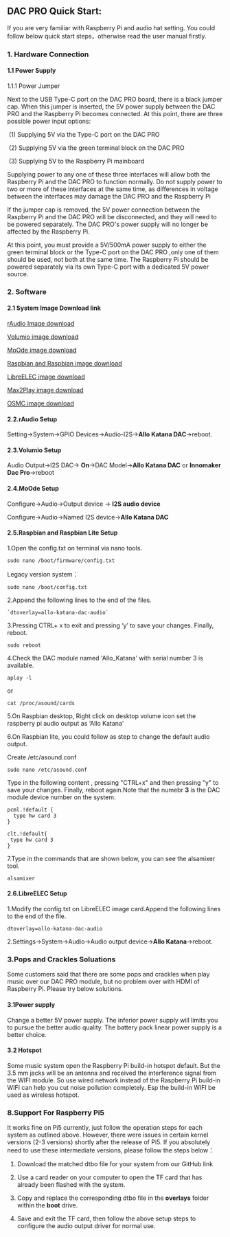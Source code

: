 ## DAC PRO Quick Start:

If you are very familiar with Raspberry Pi and audio hat setting. You could follow below quick start steps，otherwise read the user manual firstly.

### 1. Hardware Connection

#### 1.1 Power Supply

1.1.1 Power Jumper

Next to the USB Type-C port on the DAC PRO board, there is a black jumper cap. When this jumper is inserted, the 5V power supply between the DAC PRO and the Raspberry Pi becomes connected. At this point, there are three possible power input options:

​    (1) Supplying 5V via the Type-C port on the DAC PRO

​    (2) Supplying 5V via the green terminal block on the DAC PRO

​    (3) Supplying 5V to the Raspberry Pi mainboard

Supplying power to any one of these three interfaces will allow both the Raspberry Pi and the DAC PRO to function normally. Do not supply power to two or more of these interfaces at the same time, as differences in voltage between the interfaces may damage the DAC PRO and the Raspberry Pi

If the jumper cap is removed, the 5V power connection between the Raspberry Pi and the DAC PRO will be disconnected, and they will need to be powered separately. The DAC PRO's power supply will no longer be affected by the Raspberry Pi.

At this point, you must provide a 5V/500mA power supply to either the green terminal block or the Type-C port on the DAC PRO ,only one of them should be used, not both at the same time. The Raspberry Pi should be powered separately via its own Type-C port with a dedicated 5V power source.



### 2. Software

#### 2.1 System Image Download link

[rAudio Image  download](https://github.com/rern/rAudio/releases)

[Volumio image download](http://volumio.org/get-started/)

[MoOde image download](http://www.moodeaudio.org/)

[Raspbian and Raspbian image download](https://www.raspberrypi.com/software/operating-systems/)

[LibreELEC image download](https://libreelec.tv/downloads/raspberry/)

[Max2Play image download](https://www.max2play.com/en/max2play-image/)

[OSMC image download](https://osmc.tv/download/)

#### 2.2.rAudio Setup

Setting→System→GPIO Devices→Audio-I2S→**Allo Katana DAC**→reboot.

#### 2.3.Volumio Setup

Audio Output→I2S DAC→ **On**→DAC Model→**Allo Katana DAC** or **Innomaker Dac Pro**→reboot

#### 2.4.MoOde Setup

Configure→Audio→Output device → **I2S audio device**

Configure→Audio→Named I2S device→**Allo Katana DAC**

#### 2.5.Raspbian and Raspbian Lite Setup

1.Open  the config.txt on terminal via nano tools.

```
sudo nano /boot/firmware/config.txt
```

Legacy version system：

```
sudo nano /boot/config.txt
```

2.Append the following lines to the end of the files.

```
`dtoverlay=allo-katana-dac-audio`
```

3.Pressing CTRL+ x to exit and pressing  ‘y’  to save your changes. Finally, reboot.

```
sudo reboot
```

4.Check the DAC module named 'Allo_Katana' with serial number 3 is available. 

```
aplay -l 
```

or

```
cat /proc/asound/cards
```

5.On Raspbian desktop, Right click on desktop volume icon  set the raspberry pi audio output as ‘Allo Katana'

6.On Raspbian lite, you could follow as step to change the default audio output.

Create /etc/asound.conf 

```
sudo nano /etc/asound.conf
```

Type in the following content , pressing "CTRL+x" and then pressing "y" to save  your changes. Finally, reboot again.Note that the numebr **3** is the DAC module device number on the system.

```
pcml.!default {
  type hw card 3
}

clt.!default{
 type hw card 3
}
```

7.Type in the commands that are shown below, you can see the alsamixer tool.

```
alsamixer
```

#### 2.6.LibreELEC Setup                            

1.Modify the config.txt on LibreELEC image card.Append the following lines to the end of the file.

```
dtoverlay=allo-katana-dac-audio
```

2.Settings→System→Audio→Audio output device→**Allo Katana**→reboot.



### 3.Pops and Crackles Soluations

Some customers said that there are some pops and crackles when play music over our DAC PRO module, but no problem over with HDMI of Raspberry Pi. Please try below solutions.

#### 3.1Power supply

Change a better 5V power supply. The inferior power supply will limits you to pursue the better  audio quality. The battery pack linear power supply is a better choice.  

#### **3.2 Hotspot**

Some music system open the Raspberry Pi build-in hotspot default. But the 3.5 mm jacks will be an antenna and received the interference signal from the WIFI module. So use wired network instead of the Raspberry Pi build-in WIFI can help you cut noise pollution completely. Esp the build-in WIFI be used as wireless hotspot.

### 8.Support For Raspberry Pi5

It works fine on Pi5 currently, just follow the operation steps for each system as outlined above. However, there were issues in certain kernel versions (2-3 versions) shortly after the release of Pi5. If you absolutely need to use these intermediate versions, please follow the steps below：

1. Download the matched dtbo file for your system from our GitHub link

2. Use a card reader on your computer to open the TF card that has already been flashed with the system.

3. Copy and replace the corresponding dtbo file in the **overlays** folder within the **boot** drive.

4. Save and exit the TF card, then follow the above setup steps to configure the audio output driver for normal use.